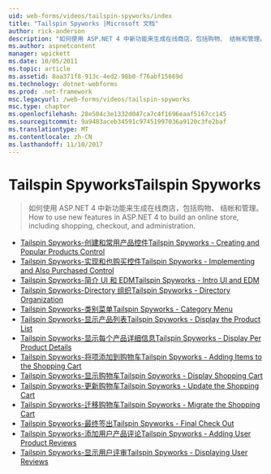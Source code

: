 ```yaml
---
uid: web-forms/videos/tailspin-spyworks/index
title: "Tailspin Spyworks |Microsoft 文档"
author: rick-anderson
description: "如何使用 ASP.NET 4 中新功能来生成在线商店，包括购物、 结帐和管理。"
ms.author: aspnetcontent
manager: wpickett
ms.date: 10/05/2011
ms.topic: article
ms.assetid: 8aa371f8-913c-4ed2-98b0-f76abf15669d
ms.technology: dotnet-webforms
ms.prod: .net-framework
msc.legacyurl: /web-forms/videos/tailspin-spyworks
msc.type: chapter
ms.openlocfilehash: 28e504c3e1332d047ca7c4f1696eaaf5167cc145
ms.sourcegitcommit: 9a9483aceb34591c97451997036a9120c3fe2baf
ms.translationtype: MT
ms.contentlocale: zh-CN
ms.lasthandoff: 11/10/2017
---
```

<a name="tailspin-spyworks"></a><span data-ttu-id="a10d1-103">Tailspin Spyworks</span><span class="sxs-lookup"><span data-stu-id="a10d1-103">Tailspin Spyworks</span></span>
====================
> <span data-ttu-id="a10d1-104">如何使用 ASP.NET 4 中新功能来生成在线商店，包括购物、 结帐和管理。</span><span class="sxs-lookup"><span data-stu-id="a10d1-104">How to use new features in ASP.NET 4 to build an online store, including shopping, checkout, and administration.</span></span>


- [<span data-ttu-id="a10d1-105">Tailspin Spyworks-创建和常用产品控件</span><span class="sxs-lookup"><span data-stu-id="a10d1-105">Tailspin Spyworks - Creating and Popular Products Control</span></span>](tailspin-spyworks-creating-and-using-the-popular-products-control.md)
- [<span data-ttu-id="a10d1-106">Tailspin Spyworks-实现和也购买控件</span><span class="sxs-lookup"><span data-stu-id="a10d1-106">Tailspin Spyworks - Implementing and Also Purchased Control</span></span>](tailspin-spyworks-implementing-and-using-the-also-purchased-control.md)
- [<span data-ttu-id="a10d1-107">Tailspin Spyworks-简介 UI 和 EDM</span><span class="sxs-lookup"><span data-stu-id="a10d1-107">Tailspin Spyworks - Intro UI and EDM</span></span>](tailspin-spyworks-intro-ui-and-edm.md)
- [<span data-ttu-id="a10d1-108">Tailspin Spyworks-Directory 组织</span><span class="sxs-lookup"><span data-stu-id="a10d1-108">Tailspin Spyworks - Directory Organization</span></span>](tailspin-spyworks-directory-organization.md)
- [<span data-ttu-id="a10d1-109">Tailspin Spyworks-类别菜单</span><span class="sxs-lookup"><span data-stu-id="a10d1-109">Tailspin Spyworks - Category Menu</span></span>](tailspin-spyworks-category-menu.md)
- [<span data-ttu-id="a10d1-110">Tailspin Spyworks-显示产品列表</span><span class="sxs-lookup"><span data-stu-id="a10d1-110">Tailspin Spyworks - Display the Product List</span></span>](tailspin-spyworks-display-the-product-list.md)
- [<span data-ttu-id="a10d1-111">Tailspin Spyworks-显示每个产品详细信息</span><span class="sxs-lookup"><span data-stu-id="a10d1-111">Tailspin Spyworks - Display Per Product Details</span></span>](tailspin-spyworks-display-per-product-details.md)
- [<span data-ttu-id="a10d1-112">Tailspin Spyworks-将项添加到购物车</span><span class="sxs-lookup"><span data-stu-id="a10d1-112">Tailspin Spyworks - Adding Items to the Shopping Cart</span></span>](tailspin-spyworks-adding-items-to-the-shopping-cart.md)
- [<span data-ttu-id="a10d1-113">Tailspin Spyworks-显示购物车</span><span class="sxs-lookup"><span data-stu-id="a10d1-113">Tailspin Spyworks - Display Shopping Cart</span></span>](tailspin-spyworks-display-shopping-cart.md)
- [<span data-ttu-id="a10d1-114">Tailspin Spyworks-更新购物车</span><span class="sxs-lookup"><span data-stu-id="a10d1-114">Tailspin Spyworks - Update the Shopping Cart</span></span>](tailspin-spyworks-update-the-shopping-cart.md)
- [<span data-ttu-id="a10d1-115">Tailspin Spyworks-迁移购物车</span><span class="sxs-lookup"><span data-stu-id="a10d1-115">Tailspin Spyworks - Migrate the Shopping Cart</span></span>](tailspin-spyworks-migrate-the-shopping-cart.md)
- [<span data-ttu-id="a10d1-116">Tailspin Spyworks-最终签出</span><span class="sxs-lookup"><span data-stu-id="a10d1-116">Tailspin Spyworks - Final Check Out</span></span>](tailspin-spyworks-final-check-out.md)
- [<span data-ttu-id="a10d1-117">Tailspin Spyworks-添加用户产品评论</span><span class="sxs-lookup"><span data-stu-id="a10d1-117">Tailspin Spyworks - Adding User Product Reviews</span></span>](tailspin-spyworks-adding-user-product-reviews.md)
- [<span data-ttu-id="a10d1-118">Tailspin Spyworks-显示用户评审</span><span class="sxs-lookup"><span data-stu-id="a10d1-118">Tailspin Spyworks - Displaying User Reviews</span></span>](tailspin-spyworks-displaying-user-reviews.md)
